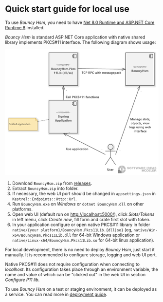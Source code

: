 # Quick start guide for local use
To use _Bouncy Hsm_, you need to have [Net 8.0 Runtime and ASP.NET Core Runtime 8](https://dotnet.microsoft.com/en-us/download/dotnet/8.0) installed.

_Bouncy Hsm_ is standard ASP.NET Core application with native shared library implements PKCS#11 interface.
The following diagram shows usage:

![Overview Diagram](OverviewDiagram.png)

1. Download `BouncyHsm.zip` from [releases](https://github.com/harrison314/BouncyHsm/releases).
1. Extract `BouncyHsm.zip` into folder.
1. If necessary, the web UI port should be changed in `appsettings.json` in `Kestrel::Endpoints::Http::Url`.
1. Run `BouncyHsm.exe` on _Windows_ or `dotnet BouncyHsm.dll` on other platforms.
1. Open web UI (default run on <http://localhost:5000/>), click _Slots/Tokens_ in left menu, click _Create new_, fill form and crate first slot with token.
1. In your application configure or open native PKCS#11 library in folder `native/{your platform}/BouncyHsm.Pkcs11Lib.{dll|so}` (eg, `native/Win-x64/BouncyHsm.Pkcs11Lib.dll` for 64-bit Windows application or `native/Linux-x64/BouncyHsm.Pkcs11Lib.so` for 64-bit linux application).

For local development, there is no need to deploy _Bouncy Hsm_, just start it manually.
It is recommended to configure storage, logging and web UI port.

Native PKCS#11 does not require configuration when connecting to _localhost_.
Its configuration takes place through an environment variable, the name and value of which can be "clicked out" in the web UI in section _Configure P11 lib_.

To use _Bouncy Hsm_ on a test or staging environment, it can be deployed as a service. You can read more in [deployment guide](/Doc/Deployment.md).

